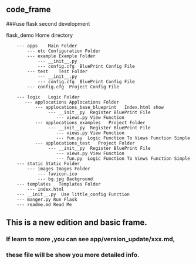## code_frame
###use flask  second development

flask_demo Home directory

        --- apps    Main Folder
            --- etc Configuration Folder
            --- example Example Folder
                --- __init__.py 
                --- config.cfg  BluePrint Config File
            --- test    Test Folder
                --- __init__.py 
                --- config.cfg  BluePrint Config File
            --- config.cfg  Project Config File

        --- logic   Logic Folder
           --- applocations Applocations Folder
               --- applocations_base_blueprint   Index.html show 
                    --- __init__py  Register BluePrint File 
                       --- views.py View Function 
               --- applocations_examples   Project Folder
                    --- __init__py  Register BluePrint File 
                       --- views.py View Function 
                       --- fun.py  Logic Function To Views Function Simple
               --- applocations_test   Project Folder
                    --- __init__py  Register BluePrint File 
                       --- views.py View Function 
                       --- fun.py  Logic Function To Views Function Simple 
        --- static Static Folder
            --- images Images Folder
                --- favicon.ico 
                --- bg.jpg Background 
        --- templates   Templates Folder
            --- index.html 
        --- __init__.py  Use little_config Function
        --- manger.py Run Flask
        --- readme.md Read Me

## This is a new edition and basic frame.
### If learn to more ,you can see app/version_update/xxx.md,
### these file will be show you more detailed info.

